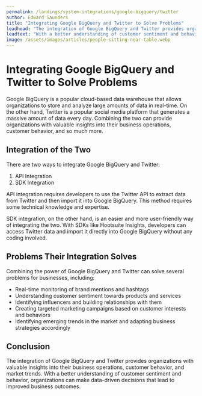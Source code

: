 ```yaml
---
permalink: /landings/system-integrations/google-bigquery/twitter
author: Edward Saunders
title: "Integrating Google BigQuery and Twitter to Solve Problems"
leadhead: "The integration of Google BigQuery and Twitter provides organizations with valuable insights into their business operations, customer behavior, and market trends"
leadtext: "With a better understanding of customer sentiment and behavior, organizations can make data-driven decisions that lead to improved business outcomes."
image: /assets/images/articles/people-sitting-near-table.webp
---
```

<div class="arttext">
<h1>Integrating Google BigQuery and Twitter to Solve Problems</h1>

<p>
Google BigQuery is a popular cloud-based data warehouse that allows organizations to store and analyze large amounts of data in real-time. On the other hand, Twitter is a popular social media platform that generates a massive amount of data every day. Combining the two can provide organizations with valuable insights into their business operations, customer behavior, and so much more.
</p>

<h2>Integration of the Two</h2>

<p>There are two ways to integrate Google BigQuery and Twitter:</p>

<ol>
	<li>API Integration</li>
	<li>SDK Integration</li>
</ol>

<p>API integration requires developers to use the Twitter API to extract data from Twitter and then import it into Google BigQuery. This method requires some technical knowledge and expertise.</p>

<p>SDK integration, on the other hand, is an easier and more user-friendly way of integrating the two. With SDKs like Hootsuite Insights, developers can access Twitter data and import it directly into Google BigQuery without any coding involved.</p>

<h2>Problems Their Integration Solves</h2>

<p>Combining the power of Google BigQuery and Twitter can solve several problems for businesses, including:</p>

<ul>
	<li>Real-time monitoring of brand mentions and hashtags</li>
	<li>Understanding customer sentiment towards products and services</li>
	<li>Identifying influencers and building relationships with them</li>
	<li>Creating targeted marketing campaigns based on customer interests and behaviors</li>
	<li>Identifying emerging trends in the market and adapting business strategies accordingly</li>
</ul>

<h2>Conclusion</h2>

<p>The integration of Google BigQuery and Twitter provides organizations with valuable insights into their business operations, customer behavior, and market trends. With a better understanding of customer sentiment and behavior, organizations can make data-driven decisions that lead to improved business outcomes.</p>

</div>